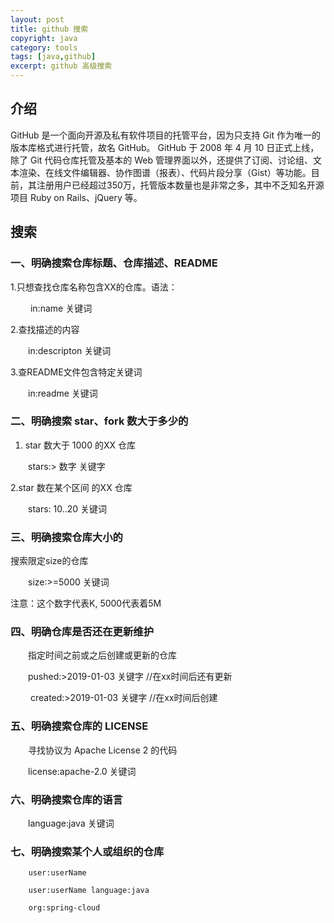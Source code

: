 ```yaml
---
layout: post
title: github 搜索
copyright: java
category: tools
tags: [java,github]
excerpt: github 高级搜索
---
```


## 介绍
GitHub 是一个面向开源及私有软件项目的托管平台，因为只支持 Git 作为唯一的版本库格式进行托管，故名 GitHub。
GitHub 于 2008 年 4 月 10 日正式上线，除了 Git 代码仓库托管及基本的 Web 管理界面以外，还提供了订阅、讨论组、文本渲染、在线文件编辑器、协作图谱（报表）、代码片段分享（Gist）等功能。目前，其注册用户已经超过350万，托管版本数量也是非常之多，其中不乏知名开源项目 Ruby on Rails、jQuery 等。

## 搜索


### 一、明确搜索仓库标题、仓库描述、README

1.只想查找仓库名称包含XX的仓库。语法：

　　 in:name 关键词

2.查找描述的内容

　　in:descripton 关键词

3.查README文件包含特定关键词

　　in:readme 关键词

### 二、明确搜索 star、fork 数大于多少的

1. star 数大于 1000 的XX 仓库

　　stars:> 数字 关键字

2.star 数在某个区间 的XX 仓库

　　stars: 10..20 关键词

### 三、明确搜索仓库大小的

搜索限定size的仓库

　　size:>=5000 关键词

注意：这个数字代表K, 5000代表着5M

### 四、明确仓库是否还在更新维护

　　指定时间之前或之后创建或更新的仓库

 　　pushed:>2019-01-03 关键字    //在xx时间后还有更新

　　 created:>2019-01-03 关键字   //在xx时间后创建

### 五、明确搜索仓库的 LICENSE

　　寻找协议为 Apache License 2 的代码

　　license:apache-2.0 关键词

### 六、明确搜索仓库的语言

　　language:java 关键词

### 七、明确搜索某个人或组织的仓库
```
    user:userName

    user:userName language:java

    org:spring-cloud
```   
    